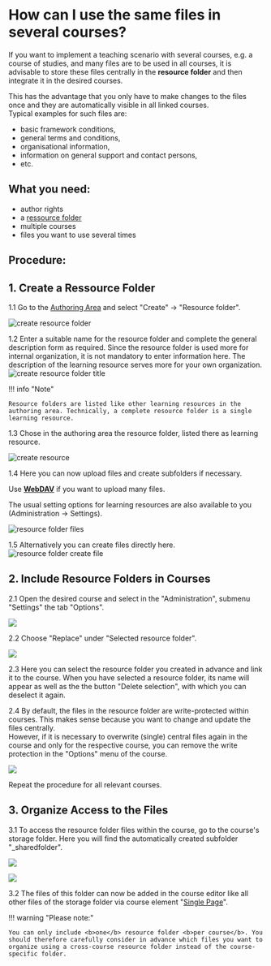 # How can I use the same files in several courses?

If you want to implement a teaching scenario with several courses, e.g. a
course of studies, and many files are to be used in all courses, it is
advisable to store these files centrally in the <b>resource
folder</b> and then integrate it in the desired courses.

This has the advantage that you only have to make changes to the files once and they are
automatically visible in all linked courses.<br>Typical examples for such files are:
 
* basic framework conditions,
* general terms and conditions,
* organisational information,
* information on general support and contact persons,
* etc.

## What you need:

* author rights
* a [ressource folder](../../manual_user/course_create/Course_Settings.md)
* multiple courses
* files you want to use several times

## Procedure:

## 1. Create a Ressource Folder  

1.1 Go to the [Authoring Area](../../manual_user/authoring/index.md) and select "Create" -> "Resource folder".

![create resource folder](assets/resource_folder_create.png)  

1.2 Enter a suitable name for the resource folder and complete the general description form as required. Since the resource folder is used more for internal organization, it is not mandatory to enter information here. The description of the learning resource serves more for your own organization.  
     ![create resource folder title](assets/resource_folder_create_title.png)  

!!! info "Note"

    Resource folders are listed like other learning resources in the authoring area. Technically, a complete resource folder is a single learning resource.

1.3 Chose in the authoring area the resource folder, listed there as learning resource.  

![create resource](assets/resource_folder_in_authoring_area.png)  

1.4 Here you can now upload files and create subfolders if necessary.

Use [**WebDAV**](../webdav/webdav.md) if you want to upload many files.  

The usual setting options for learning resources are also available to you (Administration -> Settings).

![resource folder files](assets/resource_folder_files.png) 

1.5 Alternatively you can create files directly here.
    ![resource folder create file](assets/resource_folder_create_file.png) 

## 2. Include Resource Folders in Courses  

2.1 Open the desired course and select in the "Administration", submenu "Settings" the tab "Options".

![](assets/resource_folder_settings_options.png)
 
2.2 Choose "Replace" under "Selected resource folder".

![](assets/resource_folder_replace.png) 
  
2.3 Here you can select the resource folder you created in advance and link it to the course. When you have selected a resource folder, its name will appear as well as the
the button "Delete selection", with which you can deselect it again.
  
2.4 By default, the files in the resource folder are write-protected within courses. This makes sense because you want to change and update the files centrally. <br>However, if it is necessary to overwrite (single) central files
again in the course and only for the respective course, you can remove the write protection in the "Options" menu of the course.

![](assets/resource_folder_change.png)
    
Repeat the procedure for all relevant courses.

## 3. Organize Access to the Files  

3.1 To access the resource folder files within the course, go to the course's storage folder. Here you will find the automatically created subfolder "_sharedfolder".

![](assets/storage_folder_menu.png)

![](assets/storage_folder_without_menu.png)
  
3.2 The files of this folder can now be added in the course editor like all other files of the storage folder via course element "[Single Page](../../manual_user/course_elements/Knowledge_Transfer.md)".

!!! warning "Please note:"

    You can only include <b>one</b> resource folder <b>per course</b>. You should therefore carefully consider in advance which files you want to organize using a cross-course resource folder instead of the course-specific folder.

